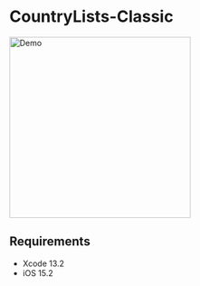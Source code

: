 # CountryLists-Classic

<img src="Documentation/demo.gif" width="320" alt="Demo">

## Requirements

* Xcode 13.2
* iOS 15.2
